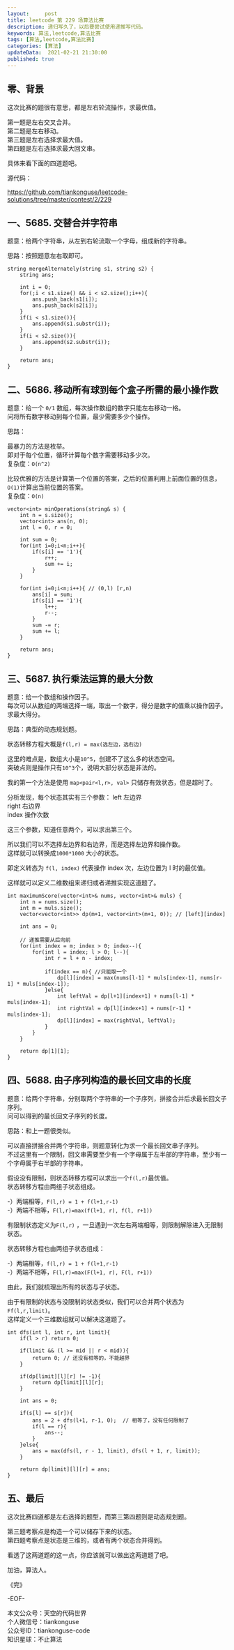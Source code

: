 ```yaml
---   
layout:     post  
title: leetcode 第 229 场算法比赛  
description: 递归写久了，以后要尝试使用递推写代码。   
keywords: 算法,leetcode,算法比赛  
tags: [算法,leetcode,算法比赛]    
categories: [算法]  
updateData:  2021-02-21 21:30:00  
published: true  
---  
```



## 零、背景  


这次比赛的题很有意思，都是左右轮流操作，求最优值。  


第一题是左右交叉合并。  
第二题是左右移动。  
第三题是左右选择求最大值。  
第四题是左右选择求最大回文串。  


具体来看下面的四道题吧。  



源代码：

https://github.com/tiankonguse/leetcode-solutions/tree/master/contest/2/229 



## 一、5685. 交替合并字符串  


题意：给两个字符串，从左到右轮流取一个字母，组成新的字符串。  


思路：按照题意左右取即可。  


```
string mergeAlternately(string s1, string s2) {
    string ans;
    
    int i = 0;
    for(;i < s1.size() && i < s2.size();i++){
        ans.push_back(s1[i]);
        ans.push_back(s2[i]);
    }
    if(i < s1.size()){
        ans.append(s1.substr(i));
    }
    if(i < s2.size()){
        ans.append(s2.substr(i));
    }
    
    return ans;
}
```

## 二、5686. 移动所有球到每个盒子所需的最小操作数  


题意：给一个 `0/1` 数组，每次操作数组的数字只能左右移动一格。  
问将所有数字移动到每个位置，最少需要多少个操作。  


思路：  


最暴力的方法是枚举。  
即对于每个位置，循环计算每个数字需要移动多少次。  
复杂度：`O(n^2)` 


比较优雅的方法是计算第一个位置的答案，之后的位置利用上前面位置的信息，`O(1)`计算出当前位置的答案。  
复杂度：`O(n)`  



```
vector<int> minOperations(string& s) {
    int n = s.size();
    vector<int> ans(n, 0);
    int l = 0, r = 0;

    int sum = 0;
    for(int i=0;i<n;i++){
        if(s[i] == '1'){
            r++;
            sum += i;
        }
    }

    for(int i=0;i<n;i++){ // (0,l) [r,n)
        ans[i] = sum;         
        if(s[i] == '1'){
            l++;
            r--;
        }
        sum -= r;
        sum += l;
    }
    
    return ans;
}
```

## 三、5687. 执行乘法运算的最大分数  


题意：给一个数组和操作因子。  
每次可以从数组的两端选择一端，取出一个数字，得分是数字的值乘以操作因子。  
求最大得分。  


思路：典型的动态规划题。  


状态转移方程大概是`f(l,r) = max(选左边，选右边)`  


这里的难点是，数组大小是`10^5`，创建不了这么多的状态空间。  
突破点则是操作只有`10^3`个，说明大部分状态是非法的。  


我的第一个方法是使用 `map<pair<l,r>, val>` 只储存有效状态，但是超时了。  


分析发现，每个状态其实有三个参数： 
left 左边界  
right 右边界  
index 操作次数    


这三个参数，知道任意两个，可以求出第三个。  


所以我们可以不选择左边界和右边界，而是选择左边界和操作数。  
这样就可以转换成`1000*1000` 大小的状态。  


即定义转态为 `f(l, index)` 代表操作 index 次，左边位置为 l 时的最优值。    


这样就可以定义二维数组来递归或者递推实现这道题了。  


```
int maximumScore(vector<int>& nums, vector<int>& muls) {
    int n = nums.size();
    int m = muls.size();
    vector<vector<int>> dp(m+1, vector<int>(m+1, 0)); // [left][index]
    
    int ans = 0;
    
    // 递推需要从后向前
    for(int index = m; index > 0; index--){
        for(int l = index; l > 0; l--){
            int r = l + n - index;
            
            if(index == m){ //只能取一个
                dp[l][index] = max(nums[l-1] * muls[index-1], nums[r-1] * muls[index-1]);
            }else{
                int leftVal = dp[l+1][index+1] + nums[l-1] * muls[index-1];
                int rightVal = dp[l][index+1] + nums[r-1] * muls[index-1];
                dp[l][index] = max(rightVal, leftVal);
            }
        }
    }
    
    return dp[1][1];
}
```


## 四、5688. 由子序列构造的最长回文串的长度  


题意：给两个字符串，分别取两个字符串的一个子序列，拼接合并后求最长回文子序列。  
问可以得到的最长回文子序列的长度。  


思路：和上一题很类似。  


可以直接拼接合并两个字符串，则题意转化为求一个最长回文串子序列。  
不过这里有一个限制，回文串需要至少有一个字母属于左半部的字符串，至少有一个字母属于右半部的字符串。  


假设没有限制，则状态转移方程可以求出一个`f(l,r)`最优值。  
状态转移方程由两组子状态组成。  


-）两端相等，`F(l,r) = 1 + f(l+1,r-1)`  
-）两端不相等，`F(l,r)=max(f(l+1, r), f(l, r+1))`  


有限制状态定义为`F(l,r)` ，一旦遇到一次左右两端相等，则限制解除进入无限制状态。  


状态转移方程也由两组子状态组成：  


-）两端相等，`f(l,r) = 1 + f(l+1,r-1)`  
-）两端不相等，`F(l,r)=max(F(l+1, r), F(l, r+1))`  


由此，我们就梳理出所有的状态与子状态。  


由于有限制的状态与没限制的状态类似，我们可以合并两个状态为`Ff(l,r,limit)`。  
这样定义一个三维数组就可以解决这道题了。  


```
int dfs(int l, int r, int limit){
    if(l > r) return 0;
    
    if(limit && (l >= mid || r < mid)){
        return 0; // 还没有相等的，不能越界
    }
    
    if(dp[limit][l][r] != -1){
        return dp[limit][l][r];
    }
    
    int ans = 0;
    
    if(s[l] == s[r]){
        ans = 2 + dfs(l+1, r-1, 0);  // 相等了，没有任何限制了
        if(l == r){
            ans--;
        }
    }else{
        ans = max(dfs(l, r - 1, limit), dfs(l + 1, r, limit));
    }
    
    return dp[limit][l][r] = ans;
}
```



## 五、最后  


这次比赛四道都是左右选择的题型，而第三第四题则是动态规划题。  


第三题考察点是构造一个可以储存下来的状态。  
第四题考察点是状态是三维的，或者有两个状态合并得到。  


看透了这两道题的这一点，你应该就可以做出这两道题了吧。  



加油，算法人。  


《完》  


-EOF-  



本文公众号：天空的代码世界  
个人微信号：tiankonguse  
公众号ID：tiankonguse-code  
知识星球：不止算法  

